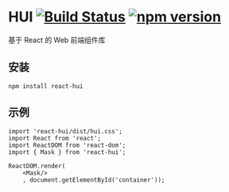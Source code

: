 # HUI [![Build Status](https://travis-ci.org/henryhyn/react-hui.svg?branch=master)](https://travis-ci.org/henryhyn/react-hui) [![npm version](https://img.shields.io/npm/v/react-hui.svg)](https://www.npmjs.org/package/react-hui)

基于 React 的 Web 前端组件库

## 安装

```
npm install react-hui
```

## 示例

```
import 'react-hui/dist/hui.css';
import React from 'react';
import ReactDOM from 'react-dom';
import { Mask } from 'react-hui';

ReactDOM.render(
    <Mask/>
    , document.getElementById('container'));
```
